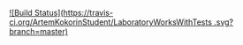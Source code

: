 [![Build Status](https://travis-ci.org/ArtemKokorinStudent/LaboratoryWorksWithTests .svg?branch=master)](https://travis-ci.org/ArtemKokorinStudent/LaboratoryWorksWithTests/)
